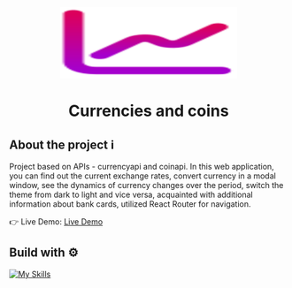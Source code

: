 <p align="center">
  <img src='/src/assets/logo/logo.svg' width="320" height="129" display="block" margin-left="50%" text-align="center" />
</p>

# <p align="center">Currencies and coins</p>

## About the project ℹ️
Project based on APIs - currencyapi and coinapi. In this web application, you can find out the current exchange rates, convert currency in a modal window, see the dynamics of currency changes over the period, switch the theme from dark to light and vice versa, acquainted with additional information about bank cards, utilized React Router for navigation.

👉 Live Demo: [Live Demo](https://currencies-and-coins.netlify.app/)

## Build with ⚙️

[![My Skills](https://skillicons.dev/icons?i=html,css,scss,js,react)](https://skillicons.dev)